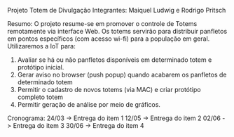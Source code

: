 Projeto Totem de Divulgação Integrantes: Maiquel Ludwig e Rodrigo Pritsch

Resumo: O projeto resume-se em promover o controle de Totems remotamente via interface Web. Os totems servirão para distribuir panfletos em pontos específicos (com acesso wi-fi) para a população em geral. Utilizaremos a IoT para:

1. Avaliar se há ou não panfletos disponíveis em determinado totem e protótipo inicial.
2. Gerar aviso no browser (push popup) quando acabarem os panfletos de
determinado totem
3. Permitir o cadastro de novos totems (via MAC) e criar protótipo completo totem
4. Permitir geração de análise por meio de gráficos.

Cronograma:
24/03 -> Entrega do item 1
12/05 -> Entrega do item 2
02/06 -> Entrega do item 3
30/06 -> Entrega do item 4